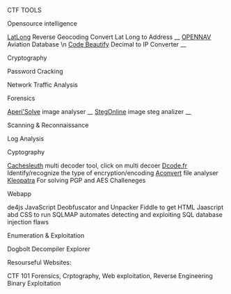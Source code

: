 CTF TOOLS

Opensource intelligence

[LatLong](https://www.latlong.net/Show-Latitude-Longitude.html) Reverse Geocoding Convert Lat Long to Address __
[OPENNAV](https://opennav.com/) Aviation Database \n
[Code Beautify](https://codebeautify.org/decimal-to-ip-converter) Decimal to IP Converter __

Cryptography



Password Cracking



Network Traffic Analysis



Forensics

[Aperi'Solve](https://www.aperisolve.com/) image analyser __
[StegOnline](https://stegonline.georgeom.net/upload) image steg analizer __


Scanning & Reconnaissance


Log Analysis

Cyptography

[Cachesleuth](https://www.cachesleuth.com/) multi decoder tool, click on multi decoer
[Dcode.fr](https://www.dcode.fr/cipher-identifier) Identify/recognize the type of encryption/encoding
[Aconvert](https://www.aconvert.com/analyze.html) file analyser
[Kleopatra](https://apps.kde.org/en-gb/kleopatra/) For solving PGP and AES Challeneges

Webapp

de4js JavaScript Deobfuscator and Unpacker
Fiddle to get HTML Jaascript abd CSS to run
SQLMAP automates  detecting and exploiting SQL database injection flaws

Enumeration & Exploitation

Dogbolt  Decompiler Explorer 


Resourseful Websites:

 CTF 101 Forensics, Crptography, Web exploitation, Reverse Engineering Binary Exploitation 